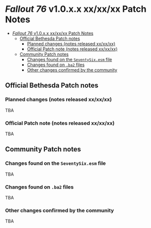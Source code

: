 # _Fallout 76_ v1.0.x.x xx/xx/xx Patch Notes

- [_Fallout 76_ v1.0.x.x xx/xx/xx Patch Notes](#_fallout-76_-v10xx-xxxxxx-patch-notes)
  - [Official Bethesda Patch notes](#official-bethesda-patch-notes)
    - [Planned changes (notes released xx/xx/xx)](#planned-changes-notes-released-xxxxxx)
    - [Official Patch note (notes released xx/xx/xx)](#official-patch-note-notes-released-xxxxxx)
  - [Community Patch notes](#community-patch-notes)
    - [Changes found on the `SeventySix.esm` file](#changes-found-on-the-seventysixesm-file)
    - [Changes found on `.ba2` files](#changes-found-on-ba2-files)
    - [Other changes confirmed by the community](#other-changes-confirmed-by-the-community)

## Official Bethesda Patch notes

### Planned changes (notes released xx/xx/xx)

TBA

### Official Patch note (notes released xx/xx/xx)

TBA

## Community Patch notes

### Changes found on the `SeventySix.esm` file

TBA

### Changes found on `.ba2` files

TBA

### Other changes confirmed by the community

TBA
